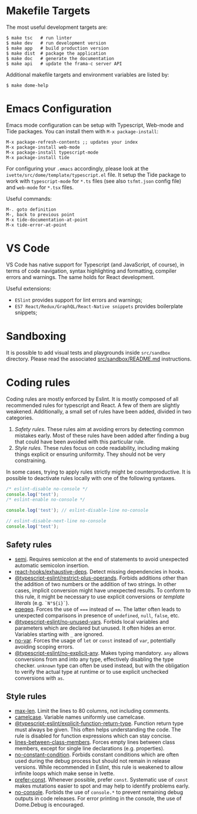 # Makefile Targets

The most useful development targets are:

```
$ make tsc   # run linter
$ make dev   # run development version
$ make app   # build production version
$ make dist  # package the application
$ make doc   # generate the documentation
$ make api   # update the frama-c server API
```

Additional makefile targets and environment variables are listed by:

```
$ make dome-help
```

# Emacs Configuration

Emacs mode configuration can be setup with Typescript, Web-mode and Tide packages.
You can install them with `M-x package-install`:

```
M-x package-refresh-contents ;; updates your index
M-x package-install web-mode
M-x package-install typescript-mode
M-x package-install tide
```

For configuring your `.emacs` accordingly,
please look at the `ivette/src/dome/template/typescript.el` file.
It setup the Tide package to work with
`typescript-mode` for `*.ts` files (see also `tsfmt.json` config file)
and `web-mode` for `*.tsx` files.

Useful commands:

```
M-. goto definition
M-, back to previous point
M-x tide-documentation-at-point
M-x tide-error-at-point
```

# VS Code

VS Code has native support for Typescript (and JavaScript, of course), in terms
of code navigation, syntax highlighting and formatting, compiler errors and
warnings. The same holds for React development.

Useful extensions:
- `ESlint` provides support for lint errors and warnings;
- `ES7 React/Redux/GraphQL/React-Native snippets` provides boilerplate snippets;

# Sandboxing

It is possible to add visual tests and playgrounds inside `src/sandbox` directory.
Please read the associated [src/sandbox/README.md](src/sandbox/README.md) instructions.

# Coding rules

Coding rules are mostly enforced by Eslint. It is mostly composed of all
recommended rules for typescript and React. A few of them are slightly weakened.
Additionally, a small set of rules have been added, divided in two categories.

1. *Safety rules*. These rules aim at avoiding errors by detecting common
mistakes early. Most of these rules have been added after finding a bug that
could have been avoided with this particular rule.
2. *Style rules*. These rules focus on code readability, including making things
explicit or ensuring uniformity. They should not be very constraining.

In some cases, trying to apply rules strictly might be counterproductive. It is
possible to deactivate rules locally with one of the following syntaxes.

```javascript
/* eslint-disable no-console */
console.log('test');
/* eslint-enable no-console */
```

```javascript
console.log('test'); // eslint-disable-line no-console
```

```javascript
// eslint-disable-next-line no-console
console.log('test');
```

## Safety rules

- [semi](https://eslint.org/docs/rules/semi).
  Requires semicolon at the end of statements to avoid unexpected automatic
  semicolon insertion.
- [react-hooks/exhaustive-deps](https://fr.reactjs.org/docs/hooks-rules.html#eslint-plugin).
  Detect missing dependencies in hooks.
- [@typescript-eslint/restrict-plus-operands](https://github.com/typescript-eslint/typescript-eslint/blob/main/packages/eslint-plugin/docs/rules/restrict-plus-operands.md).
  Forbids additions other than the addition of two numbers or the addition of
  two strings. In other cases, implicit conversion might have unexpected
  results. To conform to this rule, it might be necessary to use explicit
  conversions or *template literals* (e.g. `` `N°${i}` ``).
- [eqeqeq](https://eslint.org/docs/rules/eqeqeq). Forces the use of `===`
  instead of `==`. The latter often leads to unexpected comparisons in presence
  of `undefined`, `null`, `false`, etc.
- [@typescript-eslint/no-unused-vars](https://github.com/typescript-eslint/typescript-eslint/blob/main/packages/eslint-plugin/docs/rules/no-unused-vars.md).
  Forbids local variables and parameters which are declared but unused. It often
  hides an error. Variables starting with `_` are ignored.
- [no-var](https://eslint.org/docs/rules/no-var).
  Forces the usage of `let` or `const` instead of `var`, potentially avoiding
  scoping errors.
- [@typescript-eslint/no-explicit-any](https://github.com/typescript-eslint/typescript-eslint/blob/main/packages/eslint-plugin/docs/rules/no-explicit-any.md).
  Makes typing mandatory. `any` allows conversions from and into any type,
  effectively disabling the type checker. `unknown` type can often be used
  instead, but with the obligation to verify the actual type at runtime or
  to use explicit unchecked conversions with `as`.

## Style rules

- [max-len](https://eslint.org/docs/rules/max-len).
  Limit the lines to 80 columns, not including comments.
- [camelcase](https://eslint.org/docs/rules/camelcase).
  Variable names uniformly use camelcase.
- [@typescript-eslint/explicit-function-return-type](https://github.com/typescript-eslint/typescript-eslint/blob/main/packages/eslint-plugin/docs/rules/explicit-function-return-type.md).
  Function return type must always be given. This often helps understanding
  the code. The rule is disabled for function expressions which can stay
  concise.
- [lines-between-class-members](https://eslint.org/docs/rules/lines-between-class-members).
  Forces empty lines between class members, except for single line declarations
  (e.g. properties).
- [no-constant-condition](https://eslint.org/docs/rules/no-constant-condition).
  Forbids constant conditions which are often used during the debug process but
  should not remain in release versions. While recommended in Eslint, this
  rule is weakened to allow infinite loops which make sense in Ivette.
- [prefer-const](https://eslint.org/docs/rules/prefer-const).
  Whenever possible, prefer `const`. Systematic use of `const` makes mutations
  easier to spot and may help to identify problems early.
- [no-console](https://eslint.org/docs/rules/no-console).
  Forbids the use of `console.*` to prevent remaining debug outputs in code
  releases. For error printing in the console, the use of Dome.Debug is
  encouraged.
